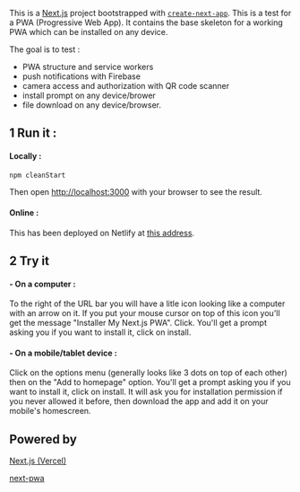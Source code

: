 This is a [Next.js](https://nextjs.org) project bootstrapped with [`create-next-app`](https://nextjs.org/docs/app/api-reference/cli/create-next-app).
This is a test for a PWA (Progressive Web App). It contains the base skeleton for a working PWA which can be installed on any device.

The goal is to test :

- PWA structure and service workers
- push notifications with Firebase
- camera access and authorization with QR code scanner
- install prompt on any device/brower
- file download on any device/browser.

## 1 Run it :

#### Locally :

```bash
npm cleanStart
```

Then open [http://localhost:3000](http://localhost:3000) with your browser to see the result.

#### Online :

This has been deployed on Netlify at [this address](https://nextpwatesting.netlify.app/).

## 2 Try it

#### - On a computer :

To the right of the URL bar you will have a litle icon looking like a computer with an arrow on it. If you put your mouse cursor on top of this icon you'll get the message "Installer My Next.js PWA". Click.
You'll get a prompt asking you if you want to install it, click on install.

#### - On a mobile/tablet device :

Click on the options menu (generally looks like 3 dots on top of each other) then on the "Add to homepage" option. You'll get a prompt asking you if you want to install it, click on install. It will ask you for installation permission if you never allowed it before, then download the app and add it on your mobile's homescreen.

## Powered by

[Next.js (Vercel)](https://nextjs.org/)

[next-pwa](https://www.npmjs.com/package/next-pwa)
